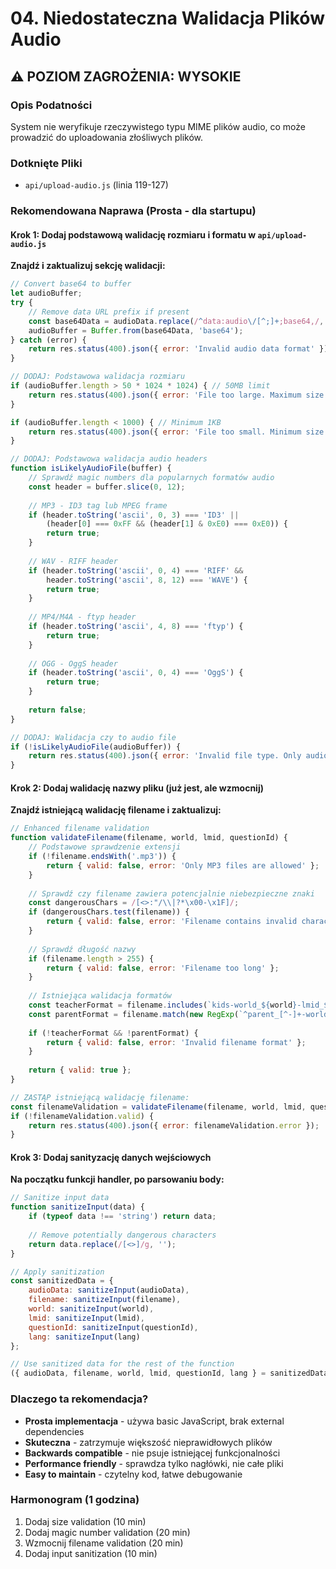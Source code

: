 # 04. Niedostateczna Walidacja Plików Audio

## ⚠️ POZIOM ZAGROŻENIA: WYSOKIE

### Opis Podatności
System nie weryfikuje rzeczywistego typu MIME plików audio, co może prowadzić do uploadowania złośliwych plików.

### Dotknięte Pliki
- `api/upload-audio.js` (linia 119-127)

### Rekomendowana Naprawa (Prosta - dla startupu)

#### Krok 1: Dodaj podstawową walidację rozmiaru i formatu w `api/upload-audio.js`

**Znajdź i zaktualizuj sekcję walidacji:**

```javascript
// Convert base64 to buffer
let audioBuffer;
try {
    // Remove data URL prefix if present
    const base64Data = audioData.replace(/^data:audio\/[^;]+;base64,/, '');
    audioBuffer = Buffer.from(base64Data, 'base64');
} catch (error) {
    return res.status(400).json({ error: 'Invalid audio data format' });
}

// DODAJ: Podstawowa walidacja rozmiaru
if (audioBuffer.length > 50 * 1024 * 1024) { // 50MB limit
    return res.status(400).json({ error: 'File too large. Maximum size is 50MB.' });
}

if (audioBuffer.length < 1000) { // Minimum 1KB
    return res.status(400).json({ error: 'File too small. Minimum size is 1KB.' });
}

// DODAJ: Podstawowa walidacja audio headers
function isLikelyAudioFile(buffer) {
    // Sprawdź magic numbers dla popularnych formatów audio
    const header = buffer.slice(0, 12);
    
    // MP3 - ID3 tag lub MPEG frame
    if (header.toString('ascii', 0, 3) === 'ID3' || 
        (header[0] === 0xFF && (header[1] & 0xE0) === 0xE0)) {
        return true;
    }
    
    // WAV - RIFF header
    if (header.toString('ascii', 0, 4) === 'RIFF' && 
        header.toString('ascii', 8, 12) === 'WAVE') {
        return true;
    }
    
    // MP4/M4A - ftyp header
    if (header.toString('ascii', 4, 8) === 'ftyp') {
        return true;
    }
    
    // OGG - OggS header
    if (header.toString('ascii', 0, 4) === 'OggS') {
        return true;
    }
    
    return false;
}

// DODAJ: Walidacja czy to audio file
if (!isLikelyAudioFile(audioBuffer)) {
    return res.status(400).json({ error: 'Invalid file type. Only audio files are allowed.' });
}
```

#### Krok 2: Dodaj walidację nazwy pliku (już jest, ale wzmocnij)

**Znajdź istniejącą walidację filename i zaktualizuj:**

```javascript
// Enhanced filename validation
function validateFilename(filename, world, lmid, questionId) {
    // Podstawowe sprawdzenie extensji
    if (!filename.endsWith('.mp3')) {
        return { valid: false, error: 'Only MP3 files are allowed' };
    }
    
    // Sprawdź czy filename zawiera potencjalnie niebezpieczne znaki
    const dangerousChars = /[<>:"/\\|?*\x00-\x1F]/;
    if (dangerousChars.test(filename)) {
        return { valid: false, error: 'Filename contains invalid characters' };
    }
    
    // Sprawdź długość nazwy
    if (filename.length > 255) {
        return { valid: false, error: 'Filename too long' };
    }
    
    // Istniejąca walidacja formatów
    const teacherFormat = filename.includes(`kids-world_${world}-lmid_${lmid}`);
    const parentFormat = filename.match(new RegExp(`^parent_[^-]+-world_${world}`));
    
    if (!teacherFormat && !parentFormat) {
        return { valid: false, error: 'Invalid filename format' };
    }
    
    return { valid: true };
}

// ZASTĄP istniejącą walidację filename:
const filenameValidation = validateFilename(filename, world, lmid, questionId);
if (!filenameValidation.valid) {
    return res.status(400).json({ error: filenameValidation.error });
}
```

#### Krok 3: Dodaj sanityzację danych wejściowych

**Na początku funkcji handler, po parsowaniu body:**

```javascript
// Sanitize input data
function sanitizeInput(data) {
    if (typeof data !== 'string') return data;
    
    // Remove potentially dangerous characters
    return data.replace(/[<>]/g, '');
}

// Apply sanitization
const sanitizedData = {
    audioData: sanitizeInput(audioData),
    filename: sanitizeInput(filename),
    world: sanitizeInput(world),
    lmid: sanitizeInput(lmid),
    questionId: sanitizeInput(questionId),
    lang: sanitizeInput(lang)
};

// Use sanitized data for the rest of the function
({ audioData, filename, world, lmid, questionId, lang } = sanitizedData);
```

### Dlaczego ta rekomendacja?
- **Prosta implementacja** - używa basic JavaScript, brak external dependencies
- **Skuteczna** - zatrzymuje większość nieprawidłowych plików
- **Backwards compatible** - nie psuje istniejącej funkcjonalności
- **Performance friendly** - sprawdza tylko nagłówki, nie całe pliki
- **Easy to maintain** - czytelny kod, łatwe debugowanie

### Harmonogram (1 godzina)
1. Dodaj size validation (10 min)
2. Dodaj magic number validation (20 min)
3. Wzmocnij filename validation (20 min)
4. Dodaj input sanitization (10 min) 